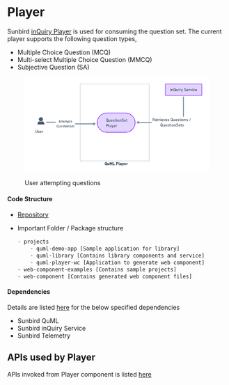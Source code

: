 # Player

Sunbird [inQuiry Player](https://inquiry.sunbird.org/learn/product-and-developer-guide/question-set-player/architecture) is used for consuming the question set. The current player supports the following question types,

* Multiple Choice Question (MCQ)
* Multi-select Multiple Choice Question (MMCQ)
* Subjective Question (SA)

<figure><img src="../../../.gitbook/assets/image (33).png" alt=""><figcaption><p>User attempting questions</p></figcaption></figure>

#### Code Structure

* [Repository](https://inquiry.sunbird.org/learn/product-and-developer-guide/question-set-player/source-code)
*   Important Folder / Package structure

    ```
    - projects
    	- quml-demo-app [Sample application for library]
    	- quml-library [Contains library components and service]
    	- quml-player-wc [Application to generate web component]
    - web-component-examples [Contains sample projects]
    - web-component [Contains generated web component files]
    ```

#### Dependencies

Details are listed [here](https://inquiry.sunbird.org/use/learn-more/dependencies) for the below specified dependencies

* Sunbird QuML
* Sunbird inQuiry Service&#x20;
* Sunbird Telemetry

## APIs used by Player

APIs invoked from Player component is listed [here](https://app.gitbook.com/o/-Mi9QwJlsfb7xuxTBc0J/s/Wu4HIWGkb7dD4y0Kup4W/\~/changes/294/learn/product-and-developer-guide/question-set-player/apis)
